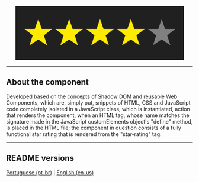 <div align="center">
  <img src="./.github/demo.png" />
</div>

<hr>

## About the component

<p>
  Developed based on the concepts of Shadow DOM and reusable Web Components, which are, simply put, snippets of HTML, CSS and JavaScript code completely isolated in a JavaScript class, which is instantiated, action that renders the component, when an HTML tag, whose name matches the signature made in the JavaScript customElements object's "define" method, is placed in the HTML file; the component in question consists of a fully functional star rating that is rendered from the "star-rating" tag.
</p>

<hr>

## README versions

<div>
  <a href="https://github.com/ThiagoBrito-Dev/playing-with-speech-recognition-api/blob/main/README.md">
    Portuguese (pt-br)</a>
  |   
  <a href="https://github.com/ThiagoBrito-Dev/playing-with-speech-recognition-api/blob/main/README-en.md">
    English (en-us)</a>
</div>
